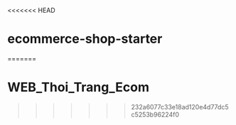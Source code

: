 <<<<<<< HEAD
# ecommerce-shop-starter
=======
# WEB_Thoi_Trang_Ecom
>>>>>>> 232a6077c33e18ad120e4d77dc5c5253b96224f0

